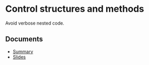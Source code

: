 # Control structures and methods

Avoid verbose nested code.

## Documents

- [Summary](Control-Structures-Summary.pdf)
- [Slides](slides-control-structures.pdf)
